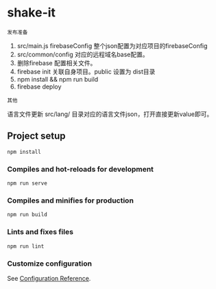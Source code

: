 # shake-it
```
发布准备
```
1. src/main.js   firebaseConfig 整个json配置为对应项目的firebaseConfig
2. src/common/config 对应的远程域名base配置。
3. 删除firebase 配置相关文件。
4. firebase init 关联自身项目。public 设置为 dist目录
5. npm install && npm run build
6. firebase deploy


```
其他
```
语言文件更新
src/lang/ 目录对应的语言文件json，打开直接更新value即可。

## Project setup
```
npm install
```

### Compiles and hot-reloads for development
```
npm run serve
```

### Compiles and minifies for production
```
npm run build
```

### Lints and fixes files
```
npm run lint
```

### Customize configuration
See [Configuration Reference](https://cli.vuejs.org/config/).

